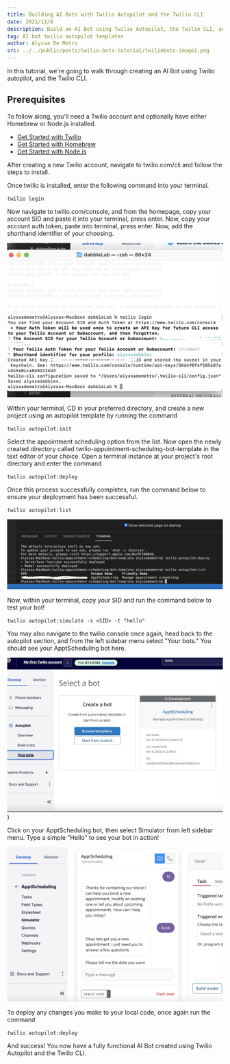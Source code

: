 ```yaml
---
title: Building AI Bots with Twilio Autopilot and the Twilio CLI
date: 2021/11/8
description: Build an AI Bot using Twilio Autopilot, the Twilio CLI, and Dabble Lab templates.
tag: AI bot twilio autopilot templates
author: Alyssa De Metro
src: ../../public/posts/twilio-bots-tutorial/twiliobots-image1.png
---
```


In this tutorial, we're going to walk through creating an AI Bot using Twilio autopilot, and the Twilio CLI.

## Prerequisites

To follow along, you'll need a Twilio account and optionally have either Homebrew or Node.js installed.

- [Get Started with Twilio](https://www.twilio.com/try-twilio)
- [Get Started with Homebrew](https://brew.sh/)
- [Get Started with Node.js](https://nodejs.org/en/)

After creating a new Twilio account, navigate to twilio.com/cli and follow the steps to install.

Once twilio is installed, enter the following command into your terminal.

```ssh
twilio login
```

Now navigate to twilio.com/console, and from the homepage, copy your account SID and paste it into your terminal, press enter. Now, copy your account auth token, paste into terminal, press enter. Now, add the shorthand identifier of your choosing.

![](../../public/posts/twilio-bots-tutorial/twiliobots-image2.jpeg)

Within your terminal, CD in your preferred directory, and create a new project using an autopilot template by running the command

```ssh
twilio autopilot:init
```

Select the appointment scheduling option from the list. Now open the newly created directory called twilio-appointment-scheduling-bot-template in the text editor of your choice. Open a terminal instance at your project's root directory and enter the command 

```ssh
twilio autopilot:deploy
```

Once this process successfully completes, run the command below to ensure your deployment has been successful.

```ssh
twilio autopilot:list
```

![](../../public/posts/twilio-bots-tutorial/twiliobots-image3.jpeg) 

Now, within your terminal, copy your SID and run the command below to test your bot!

```ssh
twilio autopilot:simulate -s <SID> -t "hello"
```

You may also navigate to the twilio console once again, head back to the autopilot section, and from the left sidebar menu select "Your bots." You should see your ApptScheduling bot here.

![](../../public/posts/twilio-bots-tutorial/twiliobots-image4.jpeg))

Click on your ApptScheduling bot, then select Simulator from left sidebar menu. Type a simple "Hello" to see your bot in action!

![](../../public/posts/twilio-bots-tutorial/twiliobots-image5.jpeg) 

To deploy any changes you make to your local code, once again run the command

```ssh
twilio autopilot:deploy
```

And success! You now have a fully functional AI Bot created using Twilio Autopilot and the Twilio CLI.
